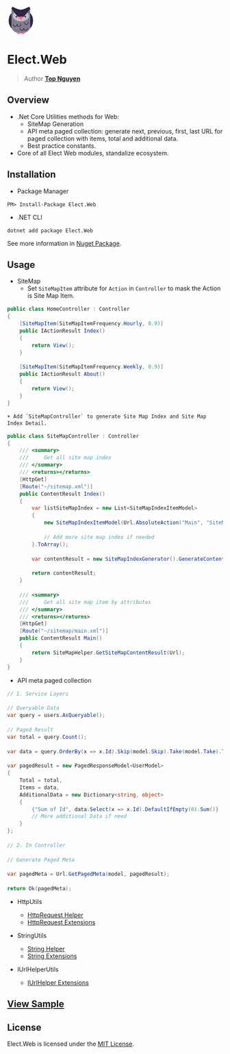 ﻿![Logo](../../../Logo.png)
# Elect.Web
> Author [**Top Nguyen**](http://topnguyen.com)

## Overview

- .Net Core Utilities methods for Web:
    + SiteMap Generation
    + API meta paged collection: generate next, previous, first, last URL for paged collection with items, total and additional data.
    + Best practice constants.
- Core of all Elect Web modules, standalize ecosystem.

## Installation
- Package Manager
```
PM> Install-Package Elect.Web
```
- .NET CLI
```
dotnet add package Elect.Web
```

See more information in [Nuget Package](https://www.nuget.org/packages/Elect.Web/).

## Usage

- SiteMap
    + Set `SiteMapItem` attribute for `Action` in `Controller` to mask the Action is Site Map Item.
```c#
public class HomeController : Controller
{
    [SiteMapItem(SiteMapItemFrequency.Hourly, 0.9)]
    public IActionResult Index()
    {
        return View();
    }

    [SiteMapItem(SiteMapItemFrequency.Weekly, 0.9)]
    public IActionResult About()
    {
        return View();
    }
}
```
    + Add `SiteMapController` to generate Site Map Index and Site Map Index Detail.
```c#
public class SiteMapController : Controller
{
    /// <summary>
    ///     Get all site map index 
    /// </summary>
    /// <returns></returns>
    [HttpGet]
    [Route("~/sitemap.xml")]
    public ContentResult Index()
    {
        var listSiteMapIndex = new List<SiteMapIndexItemModel>
        {
            new SiteMapIndexItemModel(Url.AbsoluteAction("Main", "SiteMap"))

            // Add more site map index if needed
        }.ToArray();

        var contentResult = new SiteMapIndexGenerator().GenerateContentResult(listSiteMapIndex);

        return contentResult;
    }

    /// <summary>
    ///     Get all site map item by attributes 
    /// </summary>
    /// <returns></returns>
    [HttpGet]
    [Route("~/sitemap/main.xml")]
    public ContentResult Main()
    {
        return SiteMapHelper.GetSiteMapContentResult(Url);
    }
}
```

- API meta paged collection
```c#
// 1. Service Layers

// Queryable Data
var query = users.AsQueryable();

// Paged Result
var total = query.Count();

var data = query.OrderBy(x => x.Id).Skip(model.Skip).Take(model.Take).ToList();

var pagedResult = new PagedResponseModel<UserModel>
{
    Total = total,
    Items = data,
    AdditionalData = new Dictionary<string, object>
    {
        {"Sum of Id", data.Select(x => x.Id).DefaultIfEmpty(0).Sum()}
        // More additional Data if need
    }
};

// 2. In Controller

// Generate Paged Meta

var pagedMeta = Url.GetPagedMeta(model, pagedResult);

return Ok(pagedMeta);
```

- HttpUtils
   + [HttpRequest Helper](HttpUtils/HttpRequestHelper.cs)
   + [HttpRequest Extensions](HttpUtils/HttpRequestExtensions.cs)

- StringUtils
   + [String Helper](StringUtils/StringHelper.cs)
   + [String Extensions](StringUtils/StringExtensions.cs)

- IUrlHelperUtils
   + [IUrlHelper Extensions](IUrlHelperUtils/IUrlHelperExtensions.cs)

## [View Sample](../../../samples/Web/Elect.Sample.Web/README.md)

## License
Elect.Web is licensed under the [MIT License](../../../LICENSE).